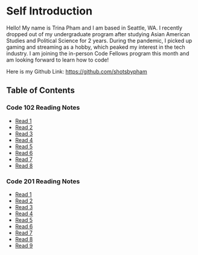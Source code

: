 # Self Introduction

Hello! My name is Trina Pham and I am based in Seattle, WA. I recently dropped out of my undergraduate program after studying Asian American Studies and Political Science for 2 years. During the pandemic, I picked up gaming and streaming as a hobby, which peaked my interest in the tech industry. I am joining the in-person Code Fellows program this month and am looking forward to learn how to code!

Here is my Github Link:
https://github.com/shotsbypham

## Table of Contents

### Code 102 Reading Notes

- [Read 1](102_read01.md)
- [Read 2](102_read02.md)
- [Read 3](102_read03.md)
- [Read 4](102_read04.md)
- [Read 5](102_read05.md)
- [Read 6](102_read06.md)
- [Read 7](102_read07.md)
- [Read 8](102_read08.md)

### Code 201 Reading Notes

- [Read 1](201_class-01.md)
- [Read 2](201_class02.md)
- [Read 3](201_class03.md)
- [Read 4](201_read04.md)
- [Read 5](201_read05.md)
- [Read 6](201_read06.md)
- [Read 7](201_read07.md)
- [Read 8](201_read08.md)
- [Read 9](201_read09.md)

